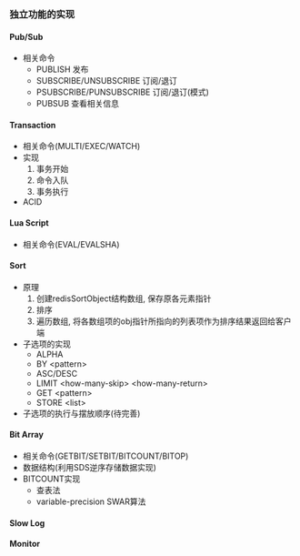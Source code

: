 ### 独立功能的实现

#### Pub/Sub
- 相关命令
    - PUBLISH 发布
    - SUBSCRIBE/UNSUBSCRIBE 订阅/退订
    - PSUBSCRIBE/PUNSUBSCRIBE 订阅/退订(模式)
    - PUBSUB 查看相关信息

#### Transaction
- 相关命令(MULTI/EXEC/WATCH)
- 实现
    1. 事务开始
    2. 命令入队
    3. 事务执行
- ACID

#### Lua Script
- 相关命令(EVAL/EVALSHA)

#### Sort
- 原理
    1. 创建redisSortObject结构数组, 保存原各元素指针 
    2. 排序
    3. 遍历数组, 将各数组项的obj指针所指向的列表项作为排序结果返回给客户端
- 子选项的实现
    - ALPHA
    - BY \<pattern\>
    - ASC/DESC
    - LIMIT \<how-many-skip\> \<how-many-return\>
    - GET \<pattern\>
    - STORE \<list\>
- 子选项的执行与摆放顺序(待完善)    

#### Bit Array
- 相关命令(GETBIT/SETBIT/BITCOUNT/BITOP)
- 数据结构(利用SDS逆序存储数据实现)
- BITCOUNT实现
    - 查表法
    - variable-precision SWAR算法

#### Slow Log

#### Monitor